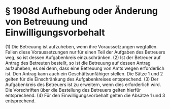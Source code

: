 # § 1908d Aufhebung oder Änderung von Betreuung und Einwilligungsvorbehalt
(1) Die Betreuung ist aufzuheben, wenn ihre Voraussetzungen wegfallen. Fallen diese Voraussetzungen nur für einen Teil der Aufgaben des Betreuers weg, so ist dessen Aufgabenkreis einzuschränken.
(2) Ist der Betreuer auf Antrag des Betreuten bestellt, so ist die Betreuung auf dessen Antrag aufzuheben, es sei denn, dass eine Betreuung von Amts wegen erforderlich ist. Den Antrag kann auch ein Geschäftsunfähiger stellen. Die Sätze 1 und 2 gelten für die Einschränkung des Aufgabenkreises entsprechend.
(3) Der Aufgabenkreis des Betreuers ist zu erweitern, wenn dies erforderlich wird. Die Vorschriften über die Bestellung des Betreuers gelten hierfür entsprechend.
(4) Für den Einwilligungsvorbehalt gelten die Absätze 1 und 3 entsprechend.